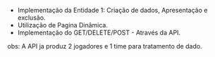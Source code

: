 - Implementação da Entidade 1: Criação de dados, Apresentação e exclusão.
- Utilização de Pagina Dinâmica.
- Implementação do GET/DELETE/POST - Através da API.

obs: A API ja produz 2 jogadores e 1 time para tratamento de dado.
